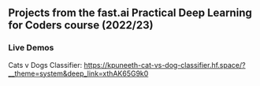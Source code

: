 ## Projects from the fast.ai Practical Deep Learning for Coders course (2022/23)

### Live Demos

Cats v Dogs Classifier: https://kpuneeth-cat-vs-dog-classifier.hf.space/?__theme=system&deep_link=xthAK65G9k0
